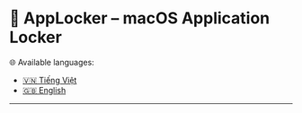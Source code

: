 # 🔐 AppLocker – macOS Application Locker  

🌐 Available languages:  
- [🇻🇳 Tiếng Việt](Resources/README-vi.md)  
- [🇬🇧 English](Resources/README-en.md)  

---

